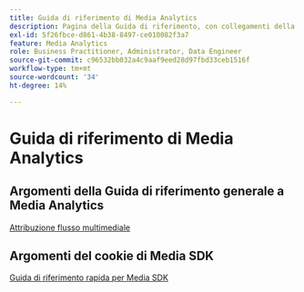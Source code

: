 ```yaml
---
title: Guida di riferimento di Media Analytics
description: Pagina della Guida di riferimento, con collegamenti della Guida di riferimento API e collegamenti specifici per l’SDK.
exl-id: 5f26fbce-d861-4b38-8497-ce010082f3a7
feature: Media Analytics
role: Business Practitioner, Administrator, Data Engineer
source-git-commit: c96532bb032a4c9aaf9eed28d97fbd33ceb1516f
workflow-type: tm+mt
source-wordcount: '34'
ht-degree: 14%

---
```


# Guida di riferimento di Media Analytics

## Argomenti della Guida di riferimento generale a Media Analytics

[Attribuzione flusso multimediale](/help/media-analytics-cookbook/media-dimensions.md)

## Argomenti del cookie di Media SDK

[Guida di riferimento rapida per Media SDK](/help/sdk-implement/cookbook/sdk-cookbook-overview.md)
